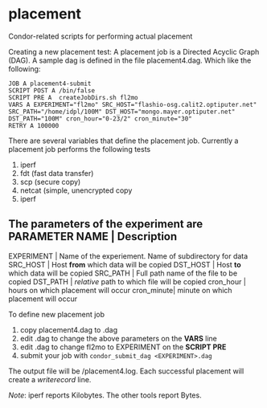 placement
=========

Condor-related scripts for performing actual placement

Creating a new placement test:
A placement job is a Directed Acyclic Graph (DAG). A sample dag is defined in
the file placement4.dag. Which like the following:

    JOB A placement4-submit
    SCRIPT POST A /bin/false
    SCRIPT PRE A  createJobDirs.sh fl2mo
    VARS A EXPERIMENT="fl2mo" SRC_HOST="flashio-osg.calit2.optiputer.net" SRC_PATH="/home/idpl/100M" DST_HOST="mongo.mayer.optiputer.net" DST_PATH="100M" cron_hour="0-23/2" cron_minute="30"
    RETRY A 100000

There are several variables that define the placement job. Currently a placement job performs the following tests
 1. iperf
 2. fdt (fast data transfer)
 3. scp (secure copy)
 4. netcat (simple, unencrypted copy
 5. iperf


The parameters of the experiment are
 PARAMETER NAME |  Description
 -----------------------------
 EXPERIMENT |  Name of the experiement. Name of subdirectory for data
 SRC_HOST   |  Host **from** which data will be copied
 DST_HOST   |  Host **to** which data will be copied
 SRC_PATH   |  Full path name of the file to be copied
 DST_PATH   |  *relative* path to which file will be copied
 cron_hour  |  hours on which placement will occur
 cron_minute|  minute on which placement will occur


To define new placement job
 1. copy placement4.dag to <EXPERIMENT>.dag
 2. edit <EXPERIMENT>.dag to change the above parameters on the **VARS** line
 3. edit <EXPERIMENT>.dag to change fl2mo to EXPERIMENT on the **SCRIPT PRE** 
 4. submit your job with `condor_submit_dag <EXPERIMENT>.dag`


The output file will be <EXPERIMENT>/placement4.log. Each successful placement will create a *writerecord* line.

*Note*: iperf reports Kilobytes.  The other tools report Bytes.

